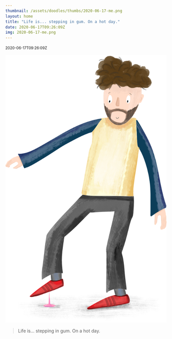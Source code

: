 ```yaml
---
thumbnail: /assets/doodles/thumbs/2020-06-17-me.png
layout: home
title: "Life is... stepping in gum. On a hot day."
date: 2020-06-17T09:26:09Z
img: 2020-06-17-me.png
---
```


<small>2020-06-17T09:26:09Z</small>

![Life is... stepping in gum. On a hot day.](/assets/doodles/original/2020-06-17-me.png)

> Life is... stepping in gum. On a hot day.